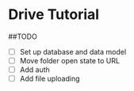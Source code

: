 # Drive Tutorial

##TODO

-[ ] Set up database and data model
-[ ] Move folder open state to URL
-[ ] Add auth
-[ ] Add file uploading